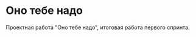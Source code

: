 Оно тебе надо 
=========================

Проектная работа "Оно тебе надо", итоговая работа первого спринта. 